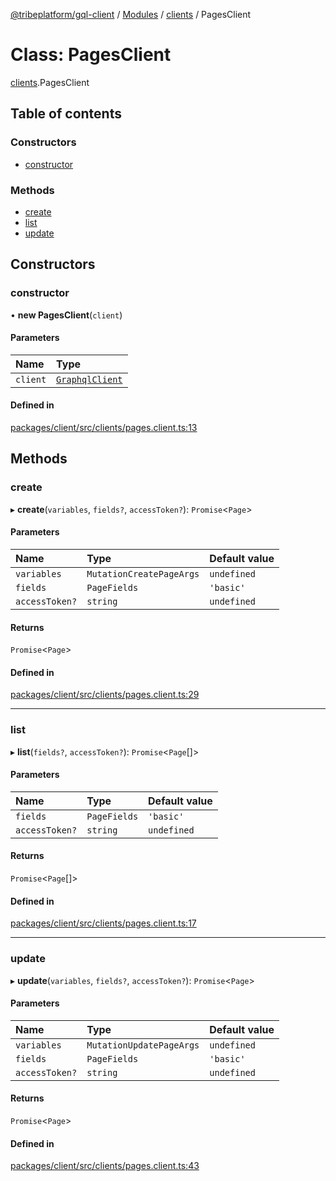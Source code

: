 [@tribeplatform/gql-client](../README.md) / [Modules](../modules.md) / [clients](../modules/clients.md) / PagesClient

# Class: PagesClient

[clients](../modules/clients.md).PagesClient

## Table of contents

### Constructors

- [constructor](clients.PagesClient.md#constructor)

### Methods

- [create](clients.PagesClient.md#create)
- [list](clients.PagesClient.md#list)
- [update](clients.PagesClient.md#update)

## Constructors

### constructor

• **new PagesClient**(`client`)

#### Parameters

| Name | Type |
| :------ | :------ |
| `client` | [`GraphqlClient`](clients.GraphqlClient.md) |

#### Defined in

[packages/client/src/clients/pages.client.ts:13](https://gitlab.com/tribeplatform/tribe-neo/-/blob/master/packages/client/src/clients/pages.client.ts#L13)

## Methods

### create

▸ **create**(`variables`, `fields?`, `accessToken?`): `Promise`<`Page`\>

#### Parameters

| Name | Type | Default value |
| :------ | :------ | :------ |
| `variables` | `MutationCreatePageArgs` | `undefined` |
| `fields` | `PageFields` | `'basic'` |
| `accessToken?` | `string` | `undefined` |

#### Returns

`Promise`<`Page`\>

#### Defined in

[packages/client/src/clients/pages.client.ts:29](https://gitlab.com/tribeplatform/tribe-neo/-/blob/master/packages/client/src/clients/pages.client.ts#L29)

___

### list

▸ **list**(`fields?`, `accessToken?`): `Promise`<`Page`[]\>

#### Parameters

| Name | Type | Default value |
| :------ | :------ | :------ |
| `fields` | `PageFields` | `'basic'` |
| `accessToken?` | `string` | `undefined` |

#### Returns

`Promise`<`Page`[]\>

#### Defined in

[packages/client/src/clients/pages.client.ts:17](https://gitlab.com/tribeplatform/tribe-neo/-/blob/master/packages/client/src/clients/pages.client.ts#L17)

___

### update

▸ **update**(`variables`, `fields?`, `accessToken?`): `Promise`<`Page`\>

#### Parameters

| Name | Type | Default value |
| :------ | :------ | :------ |
| `variables` | `MutationUpdatePageArgs` | `undefined` |
| `fields` | `PageFields` | `'basic'` |
| `accessToken?` | `string` | `undefined` |

#### Returns

`Promise`<`Page`\>

#### Defined in

[packages/client/src/clients/pages.client.ts:43](https://gitlab.com/tribeplatform/tribe-neo/-/blob/master/packages/client/src/clients/pages.client.ts#L43)
